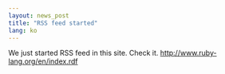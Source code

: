 ```yaml
---
layout: news_post
title: "RSS feed started"
lang: ko
---
```


We just started RSS feed in this site. Check it.
http://www.ruby-lang.org/en/index.rdf

